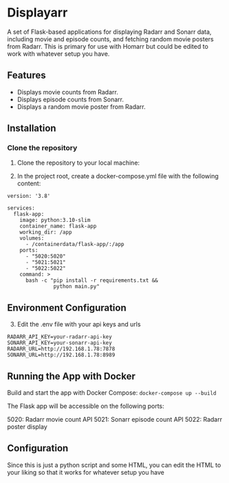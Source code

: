 # Displayarr

A set of Flask-based applications for displaying Radarr and Sonarr data, including movie and episode counts, and fetching random movie posters from Radarr. This is primary for use with Homarr but could be edited to work with whatever setup you have.

## Features

- Displays movie counts from Radarr.
- Displays episode counts from Sonarr.
- Displays a random movie poster from Radarr.


## Installation

### Clone the repository

1. Clone the repository to your local machine:

2. In the project root, create a docker-compose.yml file with the following content:

```
version: '3.8'

services:
  flask-app:
    image: python:3.10-slim
    container_name: flask-app
    working_dir: /app
    volumes:
      - /containerdata/flask-app/:/app
    ports:
      - "5020:5020"
      - "5021:5021"
      - "5022:5022"
    command: >
      bash -c "pip install -r requirements.txt &&
               python main.py"
```
## Environment Configuration
3. Edit the .env file with your api keys and urls
```
RADARR_API_KEY=your-radarr-api-key
SONARR_API_KEY=your-sonarr-api-key
RADARR_URL=http://192.168.1.78:7878
SONARR_URL=http://192.168.1.78:8989
```
## Running the App with Docker
Build and start the app with Docker Compose:
`docker-compose up --build`

The Flask app will be accessible on the following ports:

5020: Radarr movie count API
5021: Sonarr episode count API
5022: Radarr poster display

## Configuration

Since this is just a python script and some HTML, you can edit the HTML to your liking so that it works for whatever setup you have

